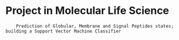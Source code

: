# Project in Molecular Life Science

		Prediction of Globular, Membrane and Signal Peptides states; building a Support Vector Machine Classifier
 


